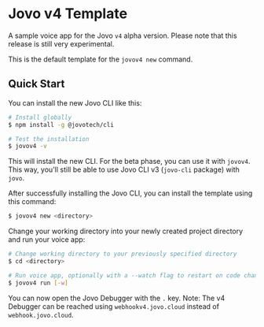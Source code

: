 # Jovo v4 Template

A sample voice app for the Jovo `v4` alpha version. Please note that this release is still very experimental.

This is the default template for the `jovov4 new` command.

## Quick Start

You can install the new Jovo CLI like this:

```sh
# Install globally
$ npm install -g @jovotech/cli

# Test the installation
$ jovov4 -v
```

This will install the new CLI. For the beta phase, you can use it with `jovov4`. This way, you'll still be able to use Jovo CLI v3 (`jovo-cli` package) with `jovo`.

After successfully installing the Jovo CLI, you can install the template using this command:

```sh
$ jovov4 new <directory>
```

Change your working directory into your newly created project directory and run your voice app:

```sh
# Change working directory to your previously specified directory
$ cd <directory>

# Run voice app, optionally with a --watch flag to restart on code changes.
$ jovov4 run [-w]
```

You can now open the Jovo Debugger with the `.` key. Note: The v4 Debugger can be reached using `webhookv4.jovo.cloud` instead of `webhook.jovo.cloud`.